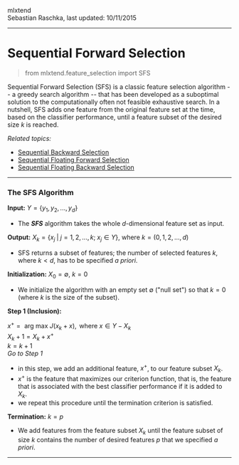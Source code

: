 mlxtend  
Sebastian Raschka, last updated: 10/11/2015


<hr>

# Sequential Forward Selection

> from mlxtend.feature_selection import SFS

Sequential Forward Selection (SFS) is a classic feature selection algorithm -- a greedy search algorithm -- that has been developed as a suboptimal solution to the computationally often not feasible exhaustive search. In a nutshell, SFS adds one feature from the original feature set at the time, based on the classifier performance, until a feature subset of the desired size *k* is reached.


*Related topics:*

- [Sequential Backward Selection](./sequential_backward_selection.md)
- [Sequential Floating Forward Selection](./sequential_floating_forward_selection.md)
- [Sequential Floating Backward Selection](./sequential_floating_backward_selection.md)


---

### The SFS Algorithm



**Input:** $Y = \{y_1, y_2, ..., y_d\}$  

- The ***SFS*** algorithm takes the whole $d$-dimensional feature set as input.


**Output:** $X_k = \{x_j \; | \;j = 1, 2, ..., k; \; x_j \in Y\}$, where $k = (0, 1, 2, ..., d)$

- SFS returns a subset of features; the number of selected features $k$, where $k < d$, has to be specified *a priori*.

**Initialization:** $X_0 = \emptyset$, $k = 0$

- We initialize the algorithm with an empty set $\emptyset$ ("null set") so that $k = 0$ (where $k$ is the size of the subset).

**Step 1 (Inclusion):**  

  $x^+ = \text{ arg max } J(x_k + x), \text{ where }  x \in Y - X_k$  
  $X_k+1 = X_k + x^+$  
  $k = k + 1$    
*Go to Step 1*

- in this step, we add an additional feature, $x^+$, to our feature subset $X_k$.
- $x^+$ is the feature that maximizes our criterion function, that is, the feature that is associated with the best classifier performance if it is added to $X_k$.
- we repeat this procedure until the termination criterion is satisfied.


**Termination:** $k = p$

- We add features from the feature subset $X_k$ until the feature subset of size $k$ contains the number of desired features $p$ that we specified *a priori*.

---
